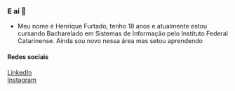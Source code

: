 ### E aí 👋
- Meu nome é Henrique Furtado, tenho 18 anos e atualmente estou cursando Bacharelado em Sistemas de Informação pelo Instituto Federal Catarinense. Ainda sou novo nessa área mas setou aprendendo
#### Redes sociais
<a href="https://www.linkedin.com/in/henrique-furtado-7b8b492b9/"> LinkedIn </a> <br/>
<a href="https://www.instagram.com/henrique.furtado47/"> Instagram </a>


